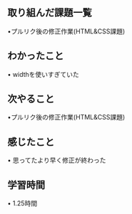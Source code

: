 ## 取り組んだ課題一覧
•プルリク後の修正作業(HTML&CSS課題)



## わかったこと
• widthを使いすぎていた


## 次やること
•プルリク後の修正作業(HTML&CSS課題)



## 感じたこと
• 思ってたより早く修正が終わった


## 学習時間
• 1.25時間